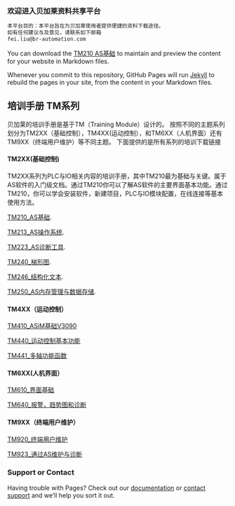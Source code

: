 ### 欢迎进入贝加莱资料共享平台
```markdown
本平台目的：本平台旨在为贝加莱使用者提供便捷的资料下载途径。
如有任何建议与及意见，请联系如下邮箱
fei.liu@br-automation.com
```
You can download the [TM210 AS基础](https://github.com/brtraining/brtraining.github.com/raw/master/TM2XX_ZHO/TM246TRE.00_%E7%BB%93%E6%9E%84%E5%8C%96%E6%96%87%E6%9C%AC_V3090.pdf) to maintain and preview the content for your website in Markdown files.

Whenever you commit to this repository, GitHub Pages will run [Jekyll](https://jekyllrb.com/) to rebuild the pages in your site, from the content in your Markdown files.

## 培训手册 TM系列
贝加莱的培训手册是基于TM（Training Module）设计的。
按照不同的主题系列划分为TM2XX（基础控制），TM4XX(运动控制），和TM6XX（人机界面）还有TM9XX（终端用户维护）等不同主题。
下面提供的是所有系列的培训下载链接




#### TM2XX(基础控制)

TM2XX系列为PLC与IO相关内容的培训手册，其中TM210最为基础与关键。属于AS软件的入门级文档。通过TM210你可以了解AS软件的主要界面基本功能。通过TM210，你可以学会安装软件，新建项目，PLC与IO模块配置，在线连接等基本使用方法。

[TM210_AS基础](https://github.com/brtraining/brtraining.github.com/raw/master/TM2XX_ZHO/TM210TRE.00-ZHO_Automation%20Studio%E5%9F%BA%E7%A1%80_V4225.pdf/).

[TM213_AS操作系统](https://github.com/brtraining/brtraining.github.com/raw/master/TM2XX_ZHO/TM213TRE.30-ZHO_Automation%20Studio%E6%93%8D%E4%BD%9C%E7%B3%BB%E7%BB%9F_V3090.pdf/).

[TM223_AS诊断工具](https://github.com/brtraining/brtraining.github.com/raw/master/TM2XX_ZHO/TM223TRE.30-ZHO_Automation%20Studio%E8%AF%8A%E6%96%AD_V3090.pdf).

[TM240_梯形图](https://github.com/brtraining/brtraining.github.com/raw/master/TM2XX_ZHO/TM240TRE.00_%E6%A2%AF%E5%BD%A2%E5%9B%BE_V3090.pdf
).

[TM246_结构化文本](https://github.com/brtraining/brtraining.github.com/raw/master/TM2XX_ZHO/TM246TRE.00_%E7%BB%93%E6%9E%84%E5%8C%96%E6%96%87%E6%9C%AC_V3090.pdf).

[TM250_AS内存管理与数据存储](https://github.com/brtraining/brtraining.github.com/raw/master/TM2XX_ZHO/TM250TRE.00_Automation%20Studio%E5%86%85%E5%AD%98%E7%AE%A1%E7%90%86%E4%B8%8E%E6%95%B0%E6%8D%AE%E5%AD%98%E5%82%A8_V4010.pdf).


#### TM4XX（运动控制）

[TM410_ASiM基础V3090](https://github.com/brtraining/brtraining.github.com/raw/master/TM4XX_ZHO/TM410TRE.30-ZHO_ASiM%E5%9F%BA%E7%A1%80V3090.pdf)

[TM440_运动控制基本功能](https://github.com/brtraining/brtraining.github.com/raw/master/TM4XX_ZHO/TM440TRE.00_ZHO_ASiM%E5%9F%BA%E6%9C%AC%E5%8A%9F%E8%83%BD_V3090.pdf)

[TM441_多轴功能函数](https://github.com/brtraining/brtraining.github.com/raw/master/TM4XX_ZHO/TM441TRE.00_ZHO_%E5%A4%9A%E8%BD%B4%E5%8A%9F%E8%83%BD%E5%87%BD%E6%95%B0_V3090.pdf)

#### TM6XX(人机界面）
[TM610_界面基础](https://github.com/brtraining/brtraining.github.com/raw/master/TM6XX_ZHO/TM610TRE.30-ZHO_ASiV%E7%9A%84%E5%9F%BA%E7%A1%80_V3090.pdf)

[TM640_报警，趋势图和诊断](https://github.com/brtraining/brtraining.github.com/raw/master/TM6XX_ZHO/TM640TRE.30_ZHO_%E6%8A%A5%E8%AD%A6%EF%BC%8C%E8%B6%8B%E5%8A%BF%E5%9B%BE%E5%92%8C%E8%AF%8A%E6%96%AD_V3090.pdf)

#### TM9XX（终端用户维护）
[TM920_终端用户维护](https://github.com/brtraining/brtraining.github.com/raw/master/TM920TRE.00-ZHO_%E8%AF%8A%E6%96%AD%E4%B8%8E%E7%BB%88%E7%AB%AF%E7%94%A8%E6%88%B7%E6%9C%8D%E5%8A%A1.pdf)

[TM923_通过AS维护与诊断](https://github.com/brtraining/brtraining.github.com/raw/master/TM923TRE.40_ZHO_%E4%BD%BF%E7%94%A8%20Automation%20Studio%E8%AF%8A%E6%96%AD%E5%92%8C%E6%9C%8D%E5%8A%A1_V4000.pdf)


### Support or Contact

Having trouble with Pages? Check out our [documentation](https://help.github.com/categories/github-pages-basics/) or [contact support](https://github.com/contact) and we’ll help you sort it out.
